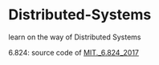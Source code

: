 # Distributed-Systems
learn on the way of Distributed Systems

6.824: source code of [MIT._6.824_2017](https://pdos.csail.mit.edu/6.824/)
